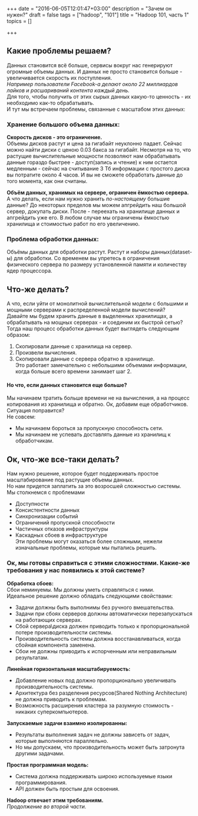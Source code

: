 +++
date = "2016-06-05T12:01:47+03:00"
description = "Зачем он нужен?"
draft = false
tags = ["hadoop", "101"]
title = "Hadoop 101, часть 1"
topics = []

+++

## Какие проблемы решаем?
Данных становится всё больше, сервисы вокруг нас генерируют огромные объемы данных. И данных не просто становится больше - увеличивается скорость их поступления.  
_Например пользователи Facebook-а делают около 22 миллиардов лайков и расшариваний контента каждый день._  
Для того, чтобы получить от этих сырых данных какую-то ценность - их необходимо как-то обрабатывать.  
И тут мы встречаем проблемы, связанные с масштабом этих данных:
### Хранение большого объема данных:
**Скорость дисков - это ограничение.**  
Объемы дисков растут и цена за гигабайт неуклонно падает. Сейчас можно найти диски с ценою 0.03 бакса за гигабайт. Несмотря на то, что растущие вычислительные мощности позволяют нам обрабатывать данные гораздо быстрее - доступ(запись и чтение) к ним остается медленным - cейчас на считывание 3 Тб информации с простого диска вы потратите около 4 часов. И вы не cможете обработать данные до того момента, как они считаны.  

**Объём данных, хранимых на сервере, ограничен ёмкостью сервера.**  
А что делать, если нам нужно хранить _по-настоящему_ большие данные? До некоторых пределов мы можем апгрейдить наш большой сервер, докупать диски. После - переехать на хранилище данных и апгрейдить уже его. В любом случае мы ограничены ёмкостью хранилища и стоимостью работ по его увеличению.
### Проблема обработки данных:
Объёмы данных для обработки растут. Растут и наборы данных(dataset-ы) для обработки. Со временем вы упретесь в ограничения физического сервера по размеру установленной памяти и количеству ядер процессора.
## Что-же делать?
А что, если уйти от монолитной вычислительной модели с большими и мощными серверами к распределенной модели вычислений?  
Давайте мы будем хранить данные в выделенных хранилищах, а обрабатывать на мощных серверах - и соединим их быстрой сетью?  
Тогда наш процесс обработки данных будет выглядеть следующим образом:  
1. Скопировали данные с хранилища на сервер.  
2. Произвели вычисления.  
3. Скопировали данные с сервера обратно в хранилище.  
Это работает замечательно с небольшими объемами информации, когда больше всего времени занимает шаг 2.  
#### Но что, если данных становится еще больше?
Мы начинаем тратить больше времени не на вычисления, а на процесс копирования из хранилища и обратно.
Ок, добавим еще обработчиков. Ситуация поправится?  
Не совсем:  
- Мы начинаем бороться за пропускную способность сети.  
- Мы начинаем не успевать доставлять данные из хранилищ к обработчикам.  
## Ок, что-же все-таки делать?
Нам нужно решение, которое будет поддерживать простое масштабирование под растущие объемы данных.  
Но нам придется заплатить за это возросшей сложностью системы.  
Мы столкнемся с проблемами  
- Доступности  
- Консистентности данных  
- Синхронизации событий  
- Ограничений пропускной способности  
- Частичных отказов инфраструктуры  
- Каскадных сбоев в инфраструктуре  
Эти проблемы могут оказаться более сложными, нежели изначальные проблемы, которые мы пытались решить.
### Ок, мы готовы справиться с этими сложностями. Какие-же требования у нас появились к этой системе?
**Обработка сбоев:**  
Сбои неминуемы. Мы должны уметь справляться с ними.  
Идеальное решение должно обладать следующими свойствами:  
- Задачи должны быть выполнимы без ручного вмешательства.  
- Задачи при сбоях серверов должны автоматически перезапускаться на работающих серверах.  
- Сбой сервера\диска должен приводить только к пропорциональной потере производительности системы.  
- Производительность системы должна восстанавливаться, когда сбойная компонента заменена.  
- Сбои не должны приводить к испорченным или неправильным результатам.

**Линейная горизонтальная масштабируемость:**  
- Добавление новых под должно пропорционально увеличивать производительность системы.  
- Архитектура без разделения ресурсов(Shared Nothing Architecture) не должна приводить к проблемам.  
- Возможность расширения кластера за разумную стоимость - никаких суперкомпьютеров.

**Запускаемые задачи взаимно изолированны:**  
- Результаты выполнения задач не должны зависеть от задач, которые выполняются параллельно.  
- Но мы допускаем, что производительность может быть затронута другими задачами.

**Простая программная модель:**  
- Система должна поддерживать широко используемые языки программирования.  
- API должен быть простым для освоения.

**Hadoop отвечает этим требованиям.**  
*Продолжение во второй части.*

